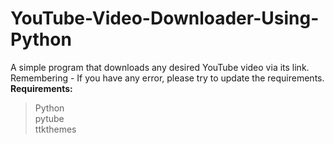 # YouTube-Video-Downloader-Using-Python
A simple program that downloads any desired YouTube video via its link.<br/>
Remembering - If you have any error, please try to update the requirements.<br/>
__Requirements:__
> Python<br/>
> pytube<br/>
> ttkthemes

